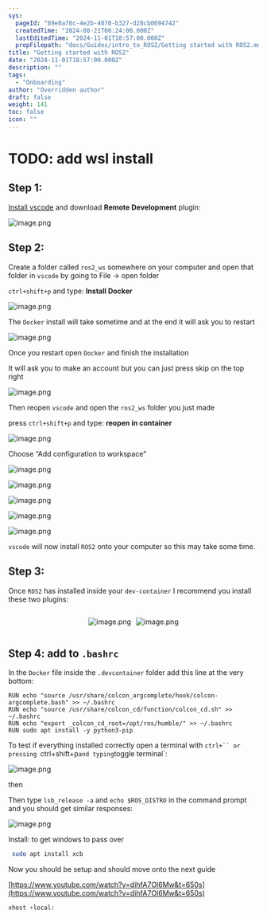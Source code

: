 ```yaml
---
sys:
  pageId: "89e0a78c-4e2b-4070-b327-d28cb0694742"
  createdTime: "2024-08-21T00:24:00.000Z"
  lastEditedTime: "2024-11-01T18:57:00.000Z"
  propFilepath: "docs/Guides/intro_to_ROS2/Getting started with ROS2.md"
title: "Getting started with ROS2"
date: "2024-11-01T18:57:00.000Z"
description: ""
tags:
  - "Onboarding"
author: "Overridden author"
draft: false
weight: 141
toc: false
icon: ""
---
```


# TODO: add wsl install

## Step 1:

[Install vscode](https://code.visualstudio.com/download) and download **Remote Development** plugin:

![image.png](https://prod-files-secure.s3.us-west-2.amazonaws.com/d518164a-d88e-44d1-a4ee-3adb3bd8bce0/efb52993-1881-4a40-b95e-6f020334f022/image.png?X-Amz-Algorithm=AWS4-HMAC-SHA256&X-Amz-Content-Sha256=UNSIGNED-PAYLOAD&X-Amz-Credential=ASIAZI2LB466SSX5FAY3%2F20250131%2Fus-west-2%2Fs3%2Faws4_request&X-Amz-Date=20250131T230113Z&X-Amz-Expires=3600&X-Amz-Security-Token=IQoJb3JpZ2luX2VjEL7%2F%2F%2F%2F%2F%2F%2F%2F%2F%2FwEaCXVzLXdlc3QtMiJHMEUCICLRVp%2BKb7sFfyKIUXrqdUr0mPSM9%2B8LmRuFo4XlelSWAiEAzm7uxMDk63u30FY8J7s3mCO1bln9zOQIZOzKZXAyNs4qiAQIx%2F%2F%2F%2F%2F%2F%2F%2F%2F%2F%2FARAAGgw2Mzc0MjMxODM4MDUiDKwxLcWRlcvM4rjQkSrcAz1AtP5fTuYwpsskHOjijzDb3Y7Vb5l%2F0EMxgsLxQka5m3OE%2FqQc5sAHoAzDBQRV4TbdHOft6DkfVC6tg0zDl1oQOd9kL0CpSAUCZwlAXhMY0pbK17fb%2FwsoXby9LIn%2FQVgwiQgcrSR8oSImJlYyGoVwyzohZ9lFnXGEahzq0MAdfBY%2BeT5qgvtmjfslvZQOac489BuwsHjblIahp7hunu7Ib4KEbjlBPoHo6asg5OeZ6yeK%2F5fuCNAS1F4feYl0%2FwdIohf5qAoAR%2BeQA%2FGeB9wP22McIUkIi6isZlqbxG0EIEr0YspIdq5VRxrlfZcNlWCHxdY%2FBbWR7rEf%2BLDJlNNcm7tiDvdZUKG8icu77rB8sRE7UitaDqfGMW3qGyYUMelredgZfmXBX7DAMcBD68%2FatJfxp6D5vig%2FIyHqNT1toGyA9LllcCHWJLyOo1Jh%2B71OGR3zympXhd4BuxObcW9ym1ZWP7%2BMldPlMWKISq02bpqz5cHIU4vYJEtME6ogvWiEiNJWIAT5%2FRVvb1Q4UrhLfmdhajZlK9rX0TUH9ucNzDzYXbmQC81A8JfLKTS7dSLNi7WYXI%2Bqvmtwo9f48sJ70Onp%2BgtKZyOGhIiD8U7EdFvGxa5XwW%2FPf%2BFZMJGV9bwGOqUB1vYtABOHj83N6GpWIdh%2BuirK%2BzHY7IVinHA4qqhMXKBfNG7%2Fa18004QeA%2Fj8BeC41P84%2F1V4D3hH0pM3AmSbyfxMsgE0hZmLSB4etRNnTQ06ux0DH0yKUFnmAxfiOuKsUn6023C%2Fv4RsYcBcuRlsJPTPxo0Tv5F5utHIHHDtGgOx9LFUtEpwEk4HD7zDcg6uNWxld9W23p0Fh5V7TLdWvh7%2BXkIG&X-Amz-Signature=ebe088ba122d4714bca0d350e645fdfeb1cdc195b7997a2ff01822e4fbe6e0f2&X-Amz-SignedHeaders=host&x-id=GetObject)

## Step 2:

Create a folder called `ros2_ws` somewhere on your computer and open that folder in `vscode` by going to File → open folder 

`ctrl+shift+p` and type: **Install Docker**

![image.png](https://prod-files-secure.s3.us-west-2.amazonaws.com/d518164a-d88e-44d1-a4ee-3adb3bd8bce0/2269dc0e-1cd5-47ff-bceb-c04ad9b2eab0/image.png?X-Amz-Algorithm=AWS4-HMAC-SHA256&X-Amz-Content-Sha256=UNSIGNED-PAYLOAD&X-Amz-Credential=ASIAZI2LB466SSX5FAY3%2F20250131%2Fus-west-2%2Fs3%2Faws4_request&X-Amz-Date=20250131T230113Z&X-Amz-Expires=3600&X-Amz-Security-Token=IQoJb3JpZ2luX2VjEL7%2F%2F%2F%2F%2F%2F%2F%2F%2F%2FwEaCXVzLXdlc3QtMiJHMEUCICLRVp%2BKb7sFfyKIUXrqdUr0mPSM9%2B8LmRuFo4XlelSWAiEAzm7uxMDk63u30FY8J7s3mCO1bln9zOQIZOzKZXAyNs4qiAQIx%2F%2F%2F%2F%2F%2F%2F%2F%2F%2F%2FARAAGgw2Mzc0MjMxODM4MDUiDKwxLcWRlcvM4rjQkSrcAz1AtP5fTuYwpsskHOjijzDb3Y7Vb5l%2F0EMxgsLxQka5m3OE%2FqQc5sAHoAzDBQRV4TbdHOft6DkfVC6tg0zDl1oQOd9kL0CpSAUCZwlAXhMY0pbK17fb%2FwsoXby9LIn%2FQVgwiQgcrSR8oSImJlYyGoVwyzohZ9lFnXGEahzq0MAdfBY%2BeT5qgvtmjfslvZQOac489BuwsHjblIahp7hunu7Ib4KEbjlBPoHo6asg5OeZ6yeK%2F5fuCNAS1F4feYl0%2FwdIohf5qAoAR%2BeQA%2FGeB9wP22McIUkIi6isZlqbxG0EIEr0YspIdq5VRxrlfZcNlWCHxdY%2FBbWR7rEf%2BLDJlNNcm7tiDvdZUKG8icu77rB8sRE7UitaDqfGMW3qGyYUMelredgZfmXBX7DAMcBD68%2FatJfxp6D5vig%2FIyHqNT1toGyA9LllcCHWJLyOo1Jh%2B71OGR3zympXhd4BuxObcW9ym1ZWP7%2BMldPlMWKISq02bpqz5cHIU4vYJEtME6ogvWiEiNJWIAT5%2FRVvb1Q4UrhLfmdhajZlK9rX0TUH9ucNzDzYXbmQC81A8JfLKTS7dSLNi7WYXI%2Bqvmtwo9f48sJ70Onp%2BgtKZyOGhIiD8U7EdFvGxa5XwW%2FPf%2BFZMJGV9bwGOqUB1vYtABOHj83N6GpWIdh%2BuirK%2BzHY7IVinHA4qqhMXKBfNG7%2Fa18004QeA%2Fj8BeC41P84%2F1V4D3hH0pM3AmSbyfxMsgE0hZmLSB4etRNnTQ06ux0DH0yKUFnmAxfiOuKsUn6023C%2Fv4RsYcBcuRlsJPTPxo0Tv5F5utHIHHDtGgOx9LFUtEpwEk4HD7zDcg6uNWxld9W23p0Fh5V7TLdWvh7%2BXkIG&X-Amz-Signature=fedbc62771ecd86a940aa975a0604a56c97d3126d2ec50b79ae2fe678d3fb60f&X-Amz-SignedHeaders=host&x-id=GetObject)

The `Docker` install will take sometime and at the end it will ask you to restart

![image.png](https://prod-files-secure.s3.us-west-2.amazonaws.com/d518164a-d88e-44d1-a4ee-3adb3bd8bce0/ed233f78-be33-4b1f-b89c-9c346c0e961e/image.png?X-Amz-Algorithm=AWS4-HMAC-SHA256&X-Amz-Content-Sha256=UNSIGNED-PAYLOAD&X-Amz-Credential=ASIAZI2LB466SSX5FAY3%2F20250131%2Fus-west-2%2Fs3%2Faws4_request&X-Amz-Date=20250131T230113Z&X-Amz-Expires=3600&X-Amz-Security-Token=IQoJb3JpZ2luX2VjEL7%2F%2F%2F%2F%2F%2F%2F%2F%2F%2FwEaCXVzLXdlc3QtMiJHMEUCICLRVp%2BKb7sFfyKIUXrqdUr0mPSM9%2B8LmRuFo4XlelSWAiEAzm7uxMDk63u30FY8J7s3mCO1bln9zOQIZOzKZXAyNs4qiAQIx%2F%2F%2F%2F%2F%2F%2F%2F%2F%2F%2FARAAGgw2Mzc0MjMxODM4MDUiDKwxLcWRlcvM4rjQkSrcAz1AtP5fTuYwpsskHOjijzDb3Y7Vb5l%2F0EMxgsLxQka5m3OE%2FqQc5sAHoAzDBQRV4TbdHOft6DkfVC6tg0zDl1oQOd9kL0CpSAUCZwlAXhMY0pbK17fb%2FwsoXby9LIn%2FQVgwiQgcrSR8oSImJlYyGoVwyzohZ9lFnXGEahzq0MAdfBY%2BeT5qgvtmjfslvZQOac489BuwsHjblIahp7hunu7Ib4KEbjlBPoHo6asg5OeZ6yeK%2F5fuCNAS1F4feYl0%2FwdIohf5qAoAR%2BeQA%2FGeB9wP22McIUkIi6isZlqbxG0EIEr0YspIdq5VRxrlfZcNlWCHxdY%2FBbWR7rEf%2BLDJlNNcm7tiDvdZUKG8icu77rB8sRE7UitaDqfGMW3qGyYUMelredgZfmXBX7DAMcBD68%2FatJfxp6D5vig%2FIyHqNT1toGyA9LllcCHWJLyOo1Jh%2B71OGR3zympXhd4BuxObcW9ym1ZWP7%2BMldPlMWKISq02bpqz5cHIU4vYJEtME6ogvWiEiNJWIAT5%2FRVvb1Q4UrhLfmdhajZlK9rX0TUH9ucNzDzYXbmQC81A8JfLKTS7dSLNi7WYXI%2Bqvmtwo9f48sJ70Onp%2BgtKZyOGhIiD8U7EdFvGxa5XwW%2FPf%2BFZMJGV9bwGOqUB1vYtABOHj83N6GpWIdh%2BuirK%2BzHY7IVinHA4qqhMXKBfNG7%2Fa18004QeA%2Fj8BeC41P84%2F1V4D3hH0pM3AmSbyfxMsgE0hZmLSB4etRNnTQ06ux0DH0yKUFnmAxfiOuKsUn6023C%2Fv4RsYcBcuRlsJPTPxo0Tv5F5utHIHHDtGgOx9LFUtEpwEk4HD7zDcg6uNWxld9W23p0Fh5V7TLdWvh7%2BXkIG&X-Amz-Signature=168f410a8ada33163c97884315697b3f79b5bee3d7c1033c9731b11ed6d132c8&X-Amz-SignedHeaders=host&x-id=GetObject)

Once you restart open `Docker` and finish the installation

It will ask you to make an account but you can just press skip on the top right

![image.png](https://prod-files-secure.s3.us-west-2.amazonaws.com/d518164a-d88e-44d1-a4ee-3adb3bd8bce0/21010ad9-1659-4fd9-9f59-9932a09b2a3d/image.png?X-Amz-Algorithm=AWS4-HMAC-SHA256&X-Amz-Content-Sha256=UNSIGNED-PAYLOAD&X-Amz-Credential=ASIAZI2LB466SSX5FAY3%2F20250131%2Fus-west-2%2Fs3%2Faws4_request&X-Amz-Date=20250131T230113Z&X-Amz-Expires=3600&X-Amz-Security-Token=IQoJb3JpZ2luX2VjEL7%2F%2F%2F%2F%2F%2F%2F%2F%2F%2FwEaCXVzLXdlc3QtMiJHMEUCICLRVp%2BKb7sFfyKIUXrqdUr0mPSM9%2B8LmRuFo4XlelSWAiEAzm7uxMDk63u30FY8J7s3mCO1bln9zOQIZOzKZXAyNs4qiAQIx%2F%2F%2F%2F%2F%2F%2F%2F%2F%2F%2FARAAGgw2Mzc0MjMxODM4MDUiDKwxLcWRlcvM4rjQkSrcAz1AtP5fTuYwpsskHOjijzDb3Y7Vb5l%2F0EMxgsLxQka5m3OE%2FqQc5sAHoAzDBQRV4TbdHOft6DkfVC6tg0zDl1oQOd9kL0CpSAUCZwlAXhMY0pbK17fb%2FwsoXby9LIn%2FQVgwiQgcrSR8oSImJlYyGoVwyzohZ9lFnXGEahzq0MAdfBY%2BeT5qgvtmjfslvZQOac489BuwsHjblIahp7hunu7Ib4KEbjlBPoHo6asg5OeZ6yeK%2F5fuCNAS1F4feYl0%2FwdIohf5qAoAR%2BeQA%2FGeB9wP22McIUkIi6isZlqbxG0EIEr0YspIdq5VRxrlfZcNlWCHxdY%2FBbWR7rEf%2BLDJlNNcm7tiDvdZUKG8icu77rB8sRE7UitaDqfGMW3qGyYUMelredgZfmXBX7DAMcBD68%2FatJfxp6D5vig%2FIyHqNT1toGyA9LllcCHWJLyOo1Jh%2B71OGR3zympXhd4BuxObcW9ym1ZWP7%2BMldPlMWKISq02bpqz5cHIU4vYJEtME6ogvWiEiNJWIAT5%2FRVvb1Q4UrhLfmdhajZlK9rX0TUH9ucNzDzYXbmQC81A8JfLKTS7dSLNi7WYXI%2Bqvmtwo9f48sJ70Onp%2BgtKZyOGhIiD8U7EdFvGxa5XwW%2FPf%2BFZMJGV9bwGOqUB1vYtABOHj83N6GpWIdh%2BuirK%2BzHY7IVinHA4qqhMXKBfNG7%2Fa18004QeA%2Fj8BeC41P84%2F1V4D3hH0pM3AmSbyfxMsgE0hZmLSB4etRNnTQ06ux0DH0yKUFnmAxfiOuKsUn6023C%2Fv4RsYcBcuRlsJPTPxo0Tv5F5utHIHHDtGgOx9LFUtEpwEk4HD7zDcg6uNWxld9W23p0Fh5V7TLdWvh7%2BXkIG&X-Amz-Signature=7b05727f5551ff299a6be814fa95b25b46a4d0e83a9c3d0d8599794ab3724dfe&X-Amz-SignedHeaders=host&x-id=GetObject)

Then reopen `vscode` and open the `ros2_ws` folder you just made

press `ctrl+shift+p` and type: **reopen in container**

![image.png](https://prod-files-secure.s3.us-west-2.amazonaws.com/d518164a-d88e-44d1-a4ee-3adb3bd8bce0/4e93b8c2-41ad-488c-8095-c74205196118/image.png?X-Amz-Algorithm=AWS4-HMAC-SHA256&X-Amz-Content-Sha256=UNSIGNED-PAYLOAD&X-Amz-Credential=ASIAZI2LB466SSX5FAY3%2F20250131%2Fus-west-2%2Fs3%2Faws4_request&X-Amz-Date=20250131T230113Z&X-Amz-Expires=3600&X-Amz-Security-Token=IQoJb3JpZ2luX2VjEL7%2F%2F%2F%2F%2F%2F%2F%2F%2F%2FwEaCXVzLXdlc3QtMiJHMEUCICLRVp%2BKb7sFfyKIUXrqdUr0mPSM9%2B8LmRuFo4XlelSWAiEAzm7uxMDk63u30FY8J7s3mCO1bln9zOQIZOzKZXAyNs4qiAQIx%2F%2F%2F%2F%2F%2F%2F%2F%2F%2F%2FARAAGgw2Mzc0MjMxODM4MDUiDKwxLcWRlcvM4rjQkSrcAz1AtP5fTuYwpsskHOjijzDb3Y7Vb5l%2F0EMxgsLxQka5m3OE%2FqQc5sAHoAzDBQRV4TbdHOft6DkfVC6tg0zDl1oQOd9kL0CpSAUCZwlAXhMY0pbK17fb%2FwsoXby9LIn%2FQVgwiQgcrSR8oSImJlYyGoVwyzohZ9lFnXGEahzq0MAdfBY%2BeT5qgvtmjfslvZQOac489BuwsHjblIahp7hunu7Ib4KEbjlBPoHo6asg5OeZ6yeK%2F5fuCNAS1F4feYl0%2FwdIohf5qAoAR%2BeQA%2FGeB9wP22McIUkIi6isZlqbxG0EIEr0YspIdq5VRxrlfZcNlWCHxdY%2FBbWR7rEf%2BLDJlNNcm7tiDvdZUKG8icu77rB8sRE7UitaDqfGMW3qGyYUMelredgZfmXBX7DAMcBD68%2FatJfxp6D5vig%2FIyHqNT1toGyA9LllcCHWJLyOo1Jh%2B71OGR3zympXhd4BuxObcW9ym1ZWP7%2BMldPlMWKISq02bpqz5cHIU4vYJEtME6ogvWiEiNJWIAT5%2FRVvb1Q4UrhLfmdhajZlK9rX0TUH9ucNzDzYXbmQC81A8JfLKTS7dSLNi7WYXI%2Bqvmtwo9f48sJ70Onp%2BgtKZyOGhIiD8U7EdFvGxa5XwW%2FPf%2BFZMJGV9bwGOqUB1vYtABOHj83N6GpWIdh%2BuirK%2BzHY7IVinHA4qqhMXKBfNG7%2Fa18004QeA%2Fj8BeC41P84%2F1V4D3hH0pM3AmSbyfxMsgE0hZmLSB4etRNnTQ06ux0DH0yKUFnmAxfiOuKsUn6023C%2Fv4RsYcBcuRlsJPTPxo0Tv5F5utHIHHDtGgOx9LFUtEpwEk4HD7zDcg6uNWxld9W23p0Fh5V7TLdWvh7%2BXkIG&X-Amz-Signature=a86a5817f2f942d0a603dabc1e53e05215e597376561e159306315a85b6a2e89&X-Amz-SignedHeaders=host&x-id=GetObject)

Choose “Add configuration to workspace”

![image.png](https://prod-files-secure.s3.us-west-2.amazonaws.com/d518164a-d88e-44d1-a4ee-3adb3bd8bce0/9560b282-5060-4989-ba37-97e7b2c22476/image.png?X-Amz-Algorithm=AWS4-HMAC-SHA256&X-Amz-Content-Sha256=UNSIGNED-PAYLOAD&X-Amz-Credential=ASIAZI2LB466SSX5FAY3%2F20250131%2Fus-west-2%2Fs3%2Faws4_request&X-Amz-Date=20250131T230113Z&X-Amz-Expires=3600&X-Amz-Security-Token=IQoJb3JpZ2luX2VjEL7%2F%2F%2F%2F%2F%2F%2F%2F%2F%2FwEaCXVzLXdlc3QtMiJHMEUCICLRVp%2BKb7sFfyKIUXrqdUr0mPSM9%2B8LmRuFo4XlelSWAiEAzm7uxMDk63u30FY8J7s3mCO1bln9zOQIZOzKZXAyNs4qiAQIx%2F%2F%2F%2F%2F%2F%2F%2F%2F%2F%2FARAAGgw2Mzc0MjMxODM4MDUiDKwxLcWRlcvM4rjQkSrcAz1AtP5fTuYwpsskHOjijzDb3Y7Vb5l%2F0EMxgsLxQka5m3OE%2FqQc5sAHoAzDBQRV4TbdHOft6DkfVC6tg0zDl1oQOd9kL0CpSAUCZwlAXhMY0pbK17fb%2FwsoXby9LIn%2FQVgwiQgcrSR8oSImJlYyGoVwyzohZ9lFnXGEahzq0MAdfBY%2BeT5qgvtmjfslvZQOac489BuwsHjblIahp7hunu7Ib4KEbjlBPoHo6asg5OeZ6yeK%2F5fuCNAS1F4feYl0%2FwdIohf5qAoAR%2BeQA%2FGeB9wP22McIUkIi6isZlqbxG0EIEr0YspIdq5VRxrlfZcNlWCHxdY%2FBbWR7rEf%2BLDJlNNcm7tiDvdZUKG8icu77rB8sRE7UitaDqfGMW3qGyYUMelredgZfmXBX7DAMcBD68%2FatJfxp6D5vig%2FIyHqNT1toGyA9LllcCHWJLyOo1Jh%2B71OGR3zympXhd4BuxObcW9ym1ZWP7%2BMldPlMWKISq02bpqz5cHIU4vYJEtME6ogvWiEiNJWIAT5%2FRVvb1Q4UrhLfmdhajZlK9rX0TUH9ucNzDzYXbmQC81A8JfLKTS7dSLNi7WYXI%2Bqvmtwo9f48sJ70Onp%2BgtKZyOGhIiD8U7EdFvGxa5XwW%2FPf%2BFZMJGV9bwGOqUB1vYtABOHj83N6GpWIdh%2BuirK%2BzHY7IVinHA4qqhMXKBfNG7%2Fa18004QeA%2Fj8BeC41P84%2F1V4D3hH0pM3AmSbyfxMsgE0hZmLSB4etRNnTQ06ux0DH0yKUFnmAxfiOuKsUn6023C%2Fv4RsYcBcuRlsJPTPxo0Tv5F5utHIHHDtGgOx9LFUtEpwEk4HD7zDcg6uNWxld9W23p0Fh5V7TLdWvh7%2BXkIG&X-Amz-Signature=7a105e2563fc866cd50e331e3328cbe5c9e3b8a9c8847c3620e70d1f7e78f4b8&X-Amz-SignedHeaders=host&x-id=GetObject)

![image.png](https://prod-files-secure.s3.us-west-2.amazonaws.com/d518164a-d88e-44d1-a4ee-3adb3bd8bce0/2ee63f81-886b-48e8-a553-dc6e5eac99e4/image.png?X-Amz-Algorithm=AWS4-HMAC-SHA256&X-Amz-Content-Sha256=UNSIGNED-PAYLOAD&X-Amz-Credential=ASIAZI2LB466SSX5FAY3%2F20250131%2Fus-west-2%2Fs3%2Faws4_request&X-Amz-Date=20250131T230113Z&X-Amz-Expires=3600&X-Amz-Security-Token=IQoJb3JpZ2luX2VjEL7%2F%2F%2F%2F%2F%2F%2F%2F%2F%2FwEaCXVzLXdlc3QtMiJHMEUCICLRVp%2BKb7sFfyKIUXrqdUr0mPSM9%2B8LmRuFo4XlelSWAiEAzm7uxMDk63u30FY8J7s3mCO1bln9zOQIZOzKZXAyNs4qiAQIx%2F%2F%2F%2F%2F%2F%2F%2F%2F%2F%2FARAAGgw2Mzc0MjMxODM4MDUiDKwxLcWRlcvM4rjQkSrcAz1AtP5fTuYwpsskHOjijzDb3Y7Vb5l%2F0EMxgsLxQka5m3OE%2FqQc5sAHoAzDBQRV4TbdHOft6DkfVC6tg0zDl1oQOd9kL0CpSAUCZwlAXhMY0pbK17fb%2FwsoXby9LIn%2FQVgwiQgcrSR8oSImJlYyGoVwyzohZ9lFnXGEahzq0MAdfBY%2BeT5qgvtmjfslvZQOac489BuwsHjblIahp7hunu7Ib4KEbjlBPoHo6asg5OeZ6yeK%2F5fuCNAS1F4feYl0%2FwdIohf5qAoAR%2BeQA%2FGeB9wP22McIUkIi6isZlqbxG0EIEr0YspIdq5VRxrlfZcNlWCHxdY%2FBbWR7rEf%2BLDJlNNcm7tiDvdZUKG8icu77rB8sRE7UitaDqfGMW3qGyYUMelredgZfmXBX7DAMcBD68%2FatJfxp6D5vig%2FIyHqNT1toGyA9LllcCHWJLyOo1Jh%2B71OGR3zympXhd4BuxObcW9ym1ZWP7%2BMldPlMWKISq02bpqz5cHIU4vYJEtME6ogvWiEiNJWIAT5%2FRVvb1Q4UrhLfmdhajZlK9rX0TUH9ucNzDzYXbmQC81A8JfLKTS7dSLNi7WYXI%2Bqvmtwo9f48sJ70Onp%2BgtKZyOGhIiD8U7EdFvGxa5XwW%2FPf%2BFZMJGV9bwGOqUB1vYtABOHj83N6GpWIdh%2BuirK%2BzHY7IVinHA4qqhMXKBfNG7%2Fa18004QeA%2Fj8BeC41P84%2F1V4D3hH0pM3AmSbyfxMsgE0hZmLSB4etRNnTQ06ux0DH0yKUFnmAxfiOuKsUn6023C%2Fv4RsYcBcuRlsJPTPxo0Tv5F5utHIHHDtGgOx9LFUtEpwEk4HD7zDcg6uNWxld9W23p0Fh5V7TLdWvh7%2BXkIG&X-Amz-Signature=2c462cc52680c32d2b97ee1cb6299140af99f0025453e3d03f3d277adef2dec3&X-Amz-SignedHeaders=host&x-id=GetObject)

![image.png](https://prod-files-secure.s3.us-west-2.amazonaws.com/d518164a-d88e-44d1-a4ee-3adb3bd8bce0/ae1580b2-b048-407e-aed9-b584224a7a04/image.png?X-Amz-Algorithm=AWS4-HMAC-SHA256&X-Amz-Content-Sha256=UNSIGNED-PAYLOAD&X-Amz-Credential=ASIAZI2LB466SSX5FAY3%2F20250131%2Fus-west-2%2Fs3%2Faws4_request&X-Amz-Date=20250131T230113Z&X-Amz-Expires=3600&X-Amz-Security-Token=IQoJb3JpZ2luX2VjEL7%2F%2F%2F%2F%2F%2F%2F%2F%2F%2FwEaCXVzLXdlc3QtMiJHMEUCICLRVp%2BKb7sFfyKIUXrqdUr0mPSM9%2B8LmRuFo4XlelSWAiEAzm7uxMDk63u30FY8J7s3mCO1bln9zOQIZOzKZXAyNs4qiAQIx%2F%2F%2F%2F%2F%2F%2F%2F%2F%2F%2FARAAGgw2Mzc0MjMxODM4MDUiDKwxLcWRlcvM4rjQkSrcAz1AtP5fTuYwpsskHOjijzDb3Y7Vb5l%2F0EMxgsLxQka5m3OE%2FqQc5sAHoAzDBQRV4TbdHOft6DkfVC6tg0zDl1oQOd9kL0CpSAUCZwlAXhMY0pbK17fb%2FwsoXby9LIn%2FQVgwiQgcrSR8oSImJlYyGoVwyzohZ9lFnXGEahzq0MAdfBY%2BeT5qgvtmjfslvZQOac489BuwsHjblIahp7hunu7Ib4KEbjlBPoHo6asg5OeZ6yeK%2F5fuCNAS1F4feYl0%2FwdIohf5qAoAR%2BeQA%2FGeB9wP22McIUkIi6isZlqbxG0EIEr0YspIdq5VRxrlfZcNlWCHxdY%2FBbWR7rEf%2BLDJlNNcm7tiDvdZUKG8icu77rB8sRE7UitaDqfGMW3qGyYUMelredgZfmXBX7DAMcBD68%2FatJfxp6D5vig%2FIyHqNT1toGyA9LllcCHWJLyOo1Jh%2B71OGR3zympXhd4BuxObcW9ym1ZWP7%2BMldPlMWKISq02bpqz5cHIU4vYJEtME6ogvWiEiNJWIAT5%2FRVvb1Q4UrhLfmdhajZlK9rX0TUH9ucNzDzYXbmQC81A8JfLKTS7dSLNi7WYXI%2Bqvmtwo9f48sJ70Onp%2BgtKZyOGhIiD8U7EdFvGxa5XwW%2FPf%2BFZMJGV9bwGOqUB1vYtABOHj83N6GpWIdh%2BuirK%2BzHY7IVinHA4qqhMXKBfNG7%2Fa18004QeA%2Fj8BeC41P84%2F1V4D3hH0pM3AmSbyfxMsgE0hZmLSB4etRNnTQ06ux0DH0yKUFnmAxfiOuKsUn6023C%2Fv4RsYcBcuRlsJPTPxo0Tv5F5utHIHHDtGgOx9LFUtEpwEk4HD7zDcg6uNWxld9W23p0Fh5V7TLdWvh7%2BXkIG&X-Amz-Signature=f1870685689c87c5692b3b64109d189e2cef5776033f862de0ba34c47904ec56&X-Amz-SignedHeaders=host&x-id=GetObject)

![image.png](https://prod-files-secure.s3.us-west-2.amazonaws.com/d518164a-d88e-44d1-a4ee-3adb3bd8bce0/53255b28-f75e-430f-b9e3-c0ac8577e42b/image.png?X-Amz-Algorithm=AWS4-HMAC-SHA256&X-Amz-Content-Sha256=UNSIGNED-PAYLOAD&X-Amz-Credential=ASIAZI2LB466SSX5FAY3%2F20250131%2Fus-west-2%2Fs3%2Faws4_request&X-Amz-Date=20250131T230113Z&X-Amz-Expires=3600&X-Amz-Security-Token=IQoJb3JpZ2luX2VjEL7%2F%2F%2F%2F%2F%2F%2F%2F%2F%2FwEaCXVzLXdlc3QtMiJHMEUCICLRVp%2BKb7sFfyKIUXrqdUr0mPSM9%2B8LmRuFo4XlelSWAiEAzm7uxMDk63u30FY8J7s3mCO1bln9zOQIZOzKZXAyNs4qiAQIx%2F%2F%2F%2F%2F%2F%2F%2F%2F%2F%2FARAAGgw2Mzc0MjMxODM4MDUiDKwxLcWRlcvM4rjQkSrcAz1AtP5fTuYwpsskHOjijzDb3Y7Vb5l%2F0EMxgsLxQka5m3OE%2FqQc5sAHoAzDBQRV4TbdHOft6DkfVC6tg0zDl1oQOd9kL0CpSAUCZwlAXhMY0pbK17fb%2FwsoXby9LIn%2FQVgwiQgcrSR8oSImJlYyGoVwyzohZ9lFnXGEahzq0MAdfBY%2BeT5qgvtmjfslvZQOac489BuwsHjblIahp7hunu7Ib4KEbjlBPoHo6asg5OeZ6yeK%2F5fuCNAS1F4feYl0%2FwdIohf5qAoAR%2BeQA%2FGeB9wP22McIUkIi6isZlqbxG0EIEr0YspIdq5VRxrlfZcNlWCHxdY%2FBbWR7rEf%2BLDJlNNcm7tiDvdZUKG8icu77rB8sRE7UitaDqfGMW3qGyYUMelredgZfmXBX7DAMcBD68%2FatJfxp6D5vig%2FIyHqNT1toGyA9LllcCHWJLyOo1Jh%2B71OGR3zympXhd4BuxObcW9ym1ZWP7%2BMldPlMWKISq02bpqz5cHIU4vYJEtME6ogvWiEiNJWIAT5%2FRVvb1Q4UrhLfmdhajZlK9rX0TUH9ucNzDzYXbmQC81A8JfLKTS7dSLNi7WYXI%2Bqvmtwo9f48sJ70Onp%2BgtKZyOGhIiD8U7EdFvGxa5XwW%2FPf%2BFZMJGV9bwGOqUB1vYtABOHj83N6GpWIdh%2BuirK%2BzHY7IVinHA4qqhMXKBfNG7%2Fa18004QeA%2Fj8BeC41P84%2F1V4D3hH0pM3AmSbyfxMsgE0hZmLSB4etRNnTQ06ux0DH0yKUFnmAxfiOuKsUn6023C%2Fv4RsYcBcuRlsJPTPxo0Tv5F5utHIHHDtGgOx9LFUtEpwEk4HD7zDcg6uNWxld9W23p0Fh5V7TLdWvh7%2BXkIG&X-Amz-Signature=6150065b7f47269465d090f1a7409ee815ea2a060db0d10776b8a14f261979fc&X-Amz-SignedHeaders=host&x-id=GetObject)

![image.png](https://prod-files-secure.s3.us-west-2.amazonaws.com/d518164a-d88e-44d1-a4ee-3adb3bd8bce0/7c562767-5af9-4ffb-97d1-327bcdf4ee00/image.png?X-Amz-Algorithm=AWS4-HMAC-SHA256&X-Amz-Content-Sha256=UNSIGNED-PAYLOAD&X-Amz-Credential=ASIAZI2LB466SSX5FAY3%2F20250131%2Fus-west-2%2Fs3%2Faws4_request&X-Amz-Date=20250131T230113Z&X-Amz-Expires=3600&X-Amz-Security-Token=IQoJb3JpZ2luX2VjEL7%2F%2F%2F%2F%2F%2F%2F%2F%2F%2FwEaCXVzLXdlc3QtMiJHMEUCICLRVp%2BKb7sFfyKIUXrqdUr0mPSM9%2B8LmRuFo4XlelSWAiEAzm7uxMDk63u30FY8J7s3mCO1bln9zOQIZOzKZXAyNs4qiAQIx%2F%2F%2F%2F%2F%2F%2F%2F%2F%2F%2FARAAGgw2Mzc0MjMxODM4MDUiDKwxLcWRlcvM4rjQkSrcAz1AtP5fTuYwpsskHOjijzDb3Y7Vb5l%2F0EMxgsLxQka5m3OE%2FqQc5sAHoAzDBQRV4TbdHOft6DkfVC6tg0zDl1oQOd9kL0CpSAUCZwlAXhMY0pbK17fb%2FwsoXby9LIn%2FQVgwiQgcrSR8oSImJlYyGoVwyzohZ9lFnXGEahzq0MAdfBY%2BeT5qgvtmjfslvZQOac489BuwsHjblIahp7hunu7Ib4KEbjlBPoHo6asg5OeZ6yeK%2F5fuCNAS1F4feYl0%2FwdIohf5qAoAR%2BeQA%2FGeB9wP22McIUkIi6isZlqbxG0EIEr0YspIdq5VRxrlfZcNlWCHxdY%2FBbWR7rEf%2BLDJlNNcm7tiDvdZUKG8icu77rB8sRE7UitaDqfGMW3qGyYUMelredgZfmXBX7DAMcBD68%2FatJfxp6D5vig%2FIyHqNT1toGyA9LllcCHWJLyOo1Jh%2B71OGR3zympXhd4BuxObcW9ym1ZWP7%2BMldPlMWKISq02bpqz5cHIU4vYJEtME6ogvWiEiNJWIAT5%2FRVvb1Q4UrhLfmdhajZlK9rX0TUH9ucNzDzYXbmQC81A8JfLKTS7dSLNi7WYXI%2Bqvmtwo9f48sJ70Onp%2BgtKZyOGhIiD8U7EdFvGxa5XwW%2FPf%2BFZMJGV9bwGOqUB1vYtABOHj83N6GpWIdh%2BuirK%2BzHY7IVinHA4qqhMXKBfNG7%2Fa18004QeA%2Fj8BeC41P84%2F1V4D3hH0pM3AmSbyfxMsgE0hZmLSB4etRNnTQ06ux0DH0yKUFnmAxfiOuKsUn6023C%2Fv4RsYcBcuRlsJPTPxo0Tv5F5utHIHHDtGgOx9LFUtEpwEk4HD7zDcg6uNWxld9W23p0Fh5V7TLdWvh7%2BXkIG&X-Amz-Signature=e2f348daecd9e0a26ab50c3adeda2d9181fb939419d6177b55d348722d890c95&X-Amz-SignedHeaders=host&x-id=GetObject)

`vscode` will now install `ROS2` onto your computer so this may take some time.

## Step 3:

Once `ROS2` has installed inside your `dev-container` I recommend you install these two plugins:

<div style="display: flex;flex-direction: row; column-gap:10px; max-width: 630px;justify-content: center;">
<div>

![image.png](https://prod-files-secure.s3.us-west-2.amazonaws.com/d518164a-d88e-44d1-a4ee-3adb3bd8bce0/3fc3d550-5a54-4ba1-ba6b-faa01cdb7369/image.png?X-Amz-Algorithm=AWS4-HMAC-SHA256&X-Amz-Content-Sha256=UNSIGNED-PAYLOAD&X-Amz-Credential=ASIAZI2LB466QW4NHBVX%2F20250131%2Fus-west-2%2Fs3%2Faws4_request&X-Amz-Date=20250131T230117Z&X-Amz-Expires=3600&X-Amz-Security-Token=IQoJb3JpZ2luX2VjEL7%2F%2F%2F%2F%2F%2F%2F%2F%2F%2FwEaCXVzLXdlc3QtMiJGMEQCIDRLLowcJs11njWxFk2E0CzqnuxQp9TLUeBS3zGpkeRRAiA3MoZTcgt0GhibAKolKWHcnlL2xxVc2vegjzN9Qg3W%2FSqIBAjH%2F%2F%2F%2F%2F%2F%2F%2F%2F%2F8BEAAaDDYzNzQyMzE4MzgwNSIMebsNPqXQdLZtWvcDKtwDWQNWH6zqo7%2BINkQuGYvgzYxy4ybW4Li4%2F7zM6y%2Bm7wJmMXmot2JrxEjPZjf%2BG2A6QKKt8GMJ48lzJtVKz7pIEYNLrAzrIooFMP2Q7cVzMzubvib55HBmTNku1JTYUz77PQJtdHc9zclbLeR5nKmv3E1AiNpBGKb7t4IkUXsPuGiD6QliDE4lO%2FzHRZeKVOQTUi%2B3kujHTKju2VqNffQd6LsAHl8ADIBO%2FcRAusYgd%2B8S6et5%2FXmqvvExrroAHJ5xpYlXWWFuH1WQYXRw1ATNUFljfrzvaqEC9z5SugwTdYBnV8wdux6km3uCZOdAZwbb9rSenoI18CHvta8BedXRrTzI2Kk5fwVQ0XBxifTuxCSoX8vw8ydWlvVF1AqRJ7qWcX3sQIwgSD8IPi6ZJwAeaIsoaGhsgxfnBjM2IDgfh%2BmfHXSojIk6v6XicH7YmHveYP%2BUA9GYX%2FuZlCEXJUD53u69Ep%2Fb%2FX4PTFV02EUhhK8RGRkH31kUInElIpGqsXL%2BpcchauCSqWeacv1abbDCW6CVSuHfj1t9yIuhGYl2Y9axcKW4cjsP%2Ffyh%2FFoAHAWckjLA%2Bb3r2RA2oW7XN2A6Xdt8bfB62UWHLEXf9bZmEt7A3h%2FCnvORqU7uJNEw%2FpT1vAY6pgFUcJIlRIrnsLHrLb3GTyERVjed7Tq%2BgtiNuIJjUO1d932SKmO%2FFOa3ZqsfgKzNwZCEv1ji7QmFs0XZHcoUF3jkhYcJhPBMZ9%2F2bYULeZW0simQatsjgF74napGC9%2BT24OAIXLmchu%2FP8hJDF2Vq686GO67WYFs881T7xamI4ml4BJKJ%2FdhVkm3TDwUV%2FfYGaf50gqZJ%2Bawi0UsLdTIGPfZegSzyhk9&X-Amz-Signature=6b08c8504ce3b787696d0d32926abb2ba38ee1fa7fa40c8fe64ba072e6040abb&X-Amz-SignedHeaders=host&x-id=GetObject)

</div>
<div>

![image.png](https://prod-files-secure.s3.us-west-2.amazonaws.com/d518164a-d88e-44d1-a4ee-3adb3bd8bce0/d994cc66-13c2-4093-a5a3-f84cf4601a82/image.png?X-Amz-Algorithm=AWS4-HMAC-SHA256&X-Amz-Content-Sha256=UNSIGNED-PAYLOAD&X-Amz-Credential=ASIAZI2LB4665HUV5BPI%2F20250131%2Fus-west-2%2Fs3%2Faws4_request&X-Amz-Date=20250131T230117Z&X-Amz-Expires=3600&X-Amz-Security-Token=IQoJb3JpZ2luX2VjEL7%2F%2F%2F%2F%2F%2F%2F%2F%2F%2FwEaCXVzLXdlc3QtMiJHMEUCICDCX%2BKnW9HDSr0TrpeUhe9rv2R6Q26qfpptOYWPiheGAiEA2lUPX8nJQsJNeywZosOvQqol4zeXLcTb3sRV%2BJ3YZ2MqiAQIx%2F%2F%2F%2F%2F%2F%2F%2F%2F%2F%2FARAAGgw2Mzc0MjMxODM4MDUiDGf6Z6nXNiatUNm9HircA9DPLvCGQE5EKHM1tJbbLEI%2FFxkN0wsDEBb80ptd5xnOhA2A1E9op5VPzCqH4QN03mjlA6YhEIaU4syrCZ7t5kr%2FDS0kagm0ZceZsNzVGDlfy8q6mallNfsV2FGrREciKnNYymykuXg4N8UM%2BcFWz5ZdmRK9%2BglocyK3Dgq8hOBowsukgh5ylFGXhZAS7FzhTwziWNCJPTv31sE17s%2BnhdZLp5opZxt7MebMVixfKB9A1lgYmRJRSSh%2F1y8qUfpbJ8Yinl4z2wm0L2OS3LaDmRkOWywmgfLaUkBRO7wlmkUDP12jXssPs5wFeTIifOwgt9HZoEOTmNpkhzkBCRUgstjk4OB%2BWw9fagi3mAZiyWT5dsB1GeLbZjqfRkdL83EUdGSMdHAbhhYkgp%2FoKjZFY79J8hUTMVAV18XcDqw4BfYr96niK%2F9fkCiH98RRAtJdKzlf8G%2Bd7TDZ%2BUSdEkdiPWyVYzIHWArDo9PBVFRYXRO%2FB0RRVsNCuw8cYSZoVzvwOTbdfdGhiHGBZwNsN4C8tOy9a1vWhrLpT1dkUAPndxPbKpBQKtrWg345J%2FhNOWCy0Mcf5ZmNJ1LDIPauwcbSXJsfKkexSopioud8knUZZNCSWzRWhBA30WUb9qHuMOWV9bwGOqUBnvh7MPg6paTe7CDWWdML4miSmrLkrLy2SsirTJSI%2B0A5VmnfQ4bkxIKn%2B%2FO728G%2FmegHfJfMVrTtgOaTCJC73fDkBD8rctdQGBzk%2BA4rzkKpzxGiSo8xTKkDSjUS15Do%2Bd%2FCMP3m7hxz3Smu8lccvz%2FUsqLbhHA1FJcIbIxl%2FnCx%2BWu0avnJYudxCgw0MvJ%2B8T0yp3n95uCz%2FwaciXjlzLND83zJ&X-Amz-Signature=b7bdffc7ee40455227c7cfa9ebdbafc1e35e47db9304339c8a455f401570d19a&X-Amz-SignedHeaders=host&x-id=GetObject)

</div>
</div>

## Step 4: add to `.bashrc`

In the `Docker` file inside the `.devcontainer` folder add this line at the very bottom: 

```docker
RUN echo "source /usr/share/colcon_argcomplete/hook/colcon-argcomplete.bash" >> ~/.bashrc
RUN echo "source /usr/share/colcon_cd/function/colcon_cd.sh" >> ~/.bashrc
RUN echo "export _colcon_cd_root=/opt/ros/humble/" >> ~/.bashrc
RUN sudo apt install -y python3-pip 
```

To test if everything installed correctly open a terminal with `ctrl+`` or pressing `ctrl+shift+p` and typing `toggle terminal`:

![image.png](https://prod-files-secure.s3.us-west-2.amazonaws.com/d518164a-d88e-44d1-a4ee-3adb3bd8bce0/6a4943d8-b04e-4c02-9a58-775f3384d1a5/image.png?X-Amz-Algorithm=AWS4-HMAC-SHA256&X-Amz-Content-Sha256=UNSIGNED-PAYLOAD&X-Amz-Credential=ASIAZI2LB466SSX5FAY3%2F20250131%2Fus-west-2%2Fs3%2Faws4_request&X-Amz-Date=20250131T230113Z&X-Amz-Expires=3600&X-Amz-Security-Token=IQoJb3JpZ2luX2VjEL7%2F%2F%2F%2F%2F%2F%2F%2F%2F%2FwEaCXVzLXdlc3QtMiJHMEUCICLRVp%2BKb7sFfyKIUXrqdUr0mPSM9%2B8LmRuFo4XlelSWAiEAzm7uxMDk63u30FY8J7s3mCO1bln9zOQIZOzKZXAyNs4qiAQIx%2F%2F%2F%2F%2F%2F%2F%2F%2F%2F%2FARAAGgw2Mzc0MjMxODM4MDUiDKwxLcWRlcvM4rjQkSrcAz1AtP5fTuYwpsskHOjijzDb3Y7Vb5l%2F0EMxgsLxQka5m3OE%2FqQc5sAHoAzDBQRV4TbdHOft6DkfVC6tg0zDl1oQOd9kL0CpSAUCZwlAXhMY0pbK17fb%2FwsoXby9LIn%2FQVgwiQgcrSR8oSImJlYyGoVwyzohZ9lFnXGEahzq0MAdfBY%2BeT5qgvtmjfslvZQOac489BuwsHjblIahp7hunu7Ib4KEbjlBPoHo6asg5OeZ6yeK%2F5fuCNAS1F4feYl0%2FwdIohf5qAoAR%2BeQA%2FGeB9wP22McIUkIi6isZlqbxG0EIEr0YspIdq5VRxrlfZcNlWCHxdY%2FBbWR7rEf%2BLDJlNNcm7tiDvdZUKG8icu77rB8sRE7UitaDqfGMW3qGyYUMelredgZfmXBX7DAMcBD68%2FatJfxp6D5vig%2FIyHqNT1toGyA9LllcCHWJLyOo1Jh%2B71OGR3zympXhd4BuxObcW9ym1ZWP7%2BMldPlMWKISq02bpqz5cHIU4vYJEtME6ogvWiEiNJWIAT5%2FRVvb1Q4UrhLfmdhajZlK9rX0TUH9ucNzDzYXbmQC81A8JfLKTS7dSLNi7WYXI%2Bqvmtwo9f48sJ70Onp%2BgtKZyOGhIiD8U7EdFvGxa5XwW%2FPf%2BFZMJGV9bwGOqUB1vYtABOHj83N6GpWIdh%2BuirK%2BzHY7IVinHA4qqhMXKBfNG7%2Fa18004QeA%2Fj8BeC41P84%2F1V4D3hH0pM3AmSbyfxMsgE0hZmLSB4etRNnTQ06ux0DH0yKUFnmAxfiOuKsUn6023C%2Fv4RsYcBcuRlsJPTPxo0Tv5F5utHIHHDtGgOx9LFUtEpwEk4HD7zDcg6uNWxld9W23p0Fh5V7TLdWvh7%2BXkIG&X-Amz-Signature=d0a60b4df5da5b73feecc989b5d4e7fdc548e8959720887f9474b04990a8242f&X-Amz-SignedHeaders=host&x-id=GetObject)

then 

Then type `lsb_release -a` and `echo $ROS_DISTRO` in the command prompt and you should get similar responses:

![image.png](https://prod-files-secure.s3.us-west-2.amazonaws.com/d518164a-d88e-44d1-a4ee-3adb3bd8bce0/3e635dec-a805-4e85-8b9e-d000e5b71a4e/image.png?X-Amz-Algorithm=AWS4-HMAC-SHA256&X-Amz-Content-Sha256=UNSIGNED-PAYLOAD&X-Amz-Credential=ASIAZI2LB466SSX5FAY3%2F20250131%2Fus-west-2%2Fs3%2Faws4_request&X-Amz-Date=20250131T230113Z&X-Amz-Expires=3600&X-Amz-Security-Token=IQoJb3JpZ2luX2VjEL7%2F%2F%2F%2F%2F%2F%2F%2F%2F%2FwEaCXVzLXdlc3QtMiJHMEUCICLRVp%2BKb7sFfyKIUXrqdUr0mPSM9%2B8LmRuFo4XlelSWAiEAzm7uxMDk63u30FY8J7s3mCO1bln9zOQIZOzKZXAyNs4qiAQIx%2F%2F%2F%2F%2F%2F%2F%2F%2F%2F%2FARAAGgw2Mzc0MjMxODM4MDUiDKwxLcWRlcvM4rjQkSrcAz1AtP5fTuYwpsskHOjijzDb3Y7Vb5l%2F0EMxgsLxQka5m3OE%2FqQc5sAHoAzDBQRV4TbdHOft6DkfVC6tg0zDl1oQOd9kL0CpSAUCZwlAXhMY0pbK17fb%2FwsoXby9LIn%2FQVgwiQgcrSR8oSImJlYyGoVwyzohZ9lFnXGEahzq0MAdfBY%2BeT5qgvtmjfslvZQOac489BuwsHjblIahp7hunu7Ib4KEbjlBPoHo6asg5OeZ6yeK%2F5fuCNAS1F4feYl0%2FwdIohf5qAoAR%2BeQA%2FGeB9wP22McIUkIi6isZlqbxG0EIEr0YspIdq5VRxrlfZcNlWCHxdY%2FBbWR7rEf%2BLDJlNNcm7tiDvdZUKG8icu77rB8sRE7UitaDqfGMW3qGyYUMelredgZfmXBX7DAMcBD68%2FatJfxp6D5vig%2FIyHqNT1toGyA9LllcCHWJLyOo1Jh%2B71OGR3zympXhd4BuxObcW9ym1ZWP7%2BMldPlMWKISq02bpqz5cHIU4vYJEtME6ogvWiEiNJWIAT5%2FRVvb1Q4UrhLfmdhajZlK9rX0TUH9ucNzDzYXbmQC81A8JfLKTS7dSLNi7WYXI%2Bqvmtwo9f48sJ70Onp%2BgtKZyOGhIiD8U7EdFvGxa5XwW%2FPf%2BFZMJGV9bwGOqUB1vYtABOHj83N6GpWIdh%2BuirK%2BzHY7IVinHA4qqhMXKBfNG7%2Fa18004QeA%2Fj8BeC41P84%2F1V4D3hH0pM3AmSbyfxMsgE0hZmLSB4etRNnTQ06ux0DH0yKUFnmAxfiOuKsUn6023C%2Fv4RsYcBcuRlsJPTPxo0Tv5F5utHIHHDtGgOx9LFUtEpwEk4HD7zDcg6uNWxld9W23p0Fh5V7TLdWvh7%2BXkIG&X-Amz-Signature=936dd6c03f384fdfd203f9b24bdee6accfc66ad32ac679820470e41c2c3e10a3&X-Amz-SignedHeaders=host&x-id=GetObject)

Install:  to get windows to pass over

```bash
 sudo apt install xcb
```

Now you should be setup and should move onto the next guide 

[https://www.youtube.com/watch?v=dihfA7Ol6Mw&t=650s](https://www.youtube.com/watch?v=dihfA7Ol6Mw&t=650s)

```python
xhost +local:
```
